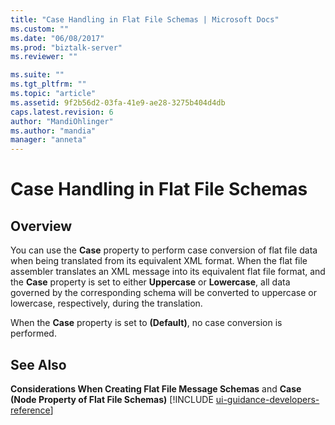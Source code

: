 ```yaml
---
title: "Case Handling in Flat File Schemas | Microsoft Docs"
ms.custom: ""
ms.date: "06/08/2017"
ms.prod: "biztalk-server"
ms.reviewer: ""

ms.suite: ""
ms.tgt_pltfrm: ""
ms.topic: "article"
ms.assetid: 9f2b56d2-03fa-41e9-ae28-3275b404d4db
caps.latest.revision: 6
author: "MandiOhlinger"
ms.author: "mandia"
manager: "anneta"
---
```

# Case Handling in Flat File Schemas

## Overview
You can use the **Case** property to perform case conversion of flat file data when being translated from its equivalent XML format. When the flat file assembler translates an XML message into its equivalent flat file format, and the **Case** property is set to either **Uppercase** or **Lowercase**, all data governed by the corresponding schema will be converted to uppercase or lowercase, respectively, during the translation.  
  
 When the **Case** property is set to **(Default)**, no case conversion is performed.  
  
## See Also  
 <strong>Considerations When Creating Flat File Message Schemas</strong> and <strong>Case (Node Property of Flat File Schemas)</strong> [!INCLUDE [ui-guidance-developers-reference](../includes/ui-guidance-developers-reference.md)]